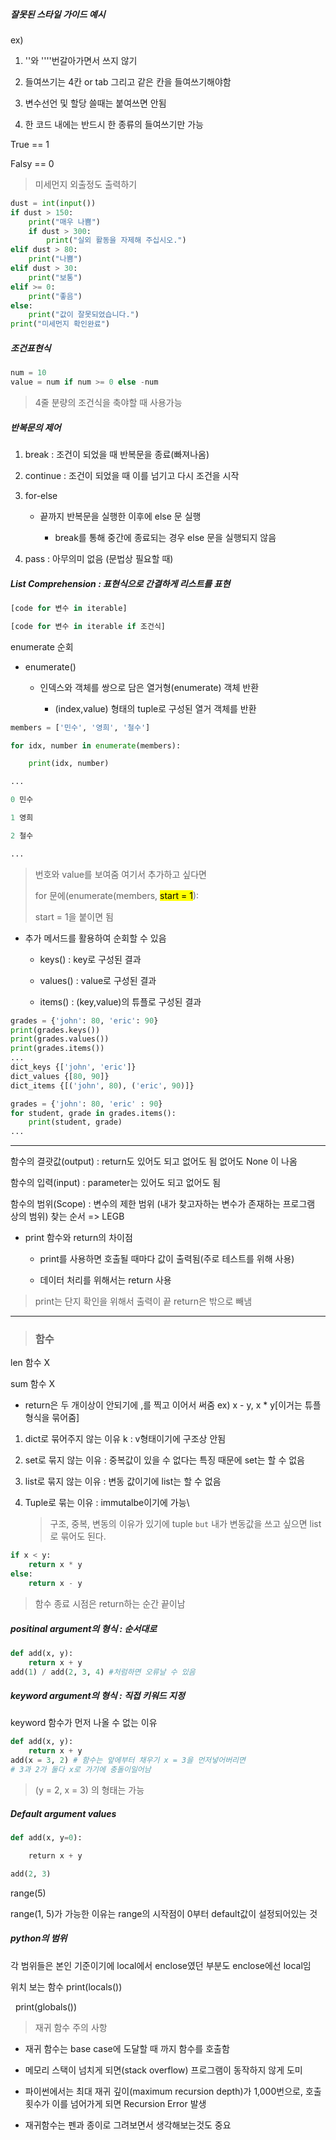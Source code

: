 ##### 잘못된 스타일 가이드 예시

ex)

1. ''와 ''''번갈아가면서 쓰지 않기

2. 들여쓰기는 4칸 or tab 그리고 같은 칸을 들여쓰기해야함

3. 변수선언 및 할당 쓸때는 붙여쓰면 안됨

4. 한 코드 내에는 반드시 한 종류의 들여쓰기만 가능

True == 1

Falsy == 0

> 미세먼지 외출정도 출력하기

```python
dust = int(input())
if dust > 150:
    print("매우 나쁨")
    if dust > 300:
        print("실외 활동을 자제해 주십시오.")
elif dust > 80:
    print("나쁨")
elif dust > 30:
    print("보통")
elif >= 0:
    print("좋음")
else:
    print("값이 잘못되었습니다.")
print("미세먼지 확인완료")
```

##### 조건표현식

```python
num = 10
value = num if num >= 0 else -num
```

> 4줄 분량의 조건식을 축야할 때 사용가능

##### 반복문의 제어

1. break : 조건이 되었을 때 반복문을 종료(빠져나옴)

2. continue : 조건이 되었을 때 이를 넘기고 다시 조건을 시작

3. for-else
   
   - 끝까지 반복문을 실행한 이후에 else 문 실행
     
     - break를 통해 중간에 종료되는 경우 else 문을 실행되지 않음

4. pass : 아무의미 없음 (문법상 필요할 때)

##### List Comprehension : 표현식으로 간결하게 리스트를 표현

```python
[code for 변수 in iterable]

[code for 변수 in iterable if 조건식]
```

enumerate 순회

- enumerate()
  
  - 인덱스와 객체를 쌍으로 담은 열거형(enumerate) 객체 반환
    
    - (index,value) 형태의 tuple로 구성된 열거 객체를 반환

```python
members = ['민수', '영희', '철수']

for idx, number in enumerate(members):

    print(idx, number)

...

0 민수

1 영희

2 철수

...
```

> 번호와 value를 보여줌 여기서 추가하고 싶다면 
> 
> for 문에(enumerate(members, <mark>start = 1</mark>):
> 
> start = 1을 붙이면 됨

- 추가 메서드를 활용하여 순회할 수 있음
  
  - keys() : key로 구성된 결과
  
  - values() : value로 구성된 결과
  
  - items() : (key,value)의 튜플로 구성된 결과

```python
grades = {'john': 80, 'eric': 90}
print(grades.keys())
print(grades.values())
print(grades.items())
...
dict_keys {['john', 'eric']}
dict_values {[80, 90]}
dict_items {[('john', 80), ('eric', 90)]}
```

```python
grades = {'john': 80, 'eric' : 90}
for student, grade in grades.items():
    print(student, grade)
...
```

---

함수의 결괏값(output) : return도 있어도 되고 없어도 됨 없어도 None 이 나옴

함수의 입력(input) : parameter는 있어도 되고 없어도 됨

함수의 범위(Scope) : 변수의 제한 범위 (내가 찾고자하는 변수가 존재하는 프로그램 상의 범위) 찾는 순서 => LEGB

- print 함수와 return의 차이점
  
  - print를 사용하면 호출될 때마다 값이 출력됨(주로 테스트를 위해 사용)
  
  - 데이터 처리를 위해서는 return 사용

> print는 단지 확인을 위해서 출력이 끝 return은 밖으로 빼냄

---

> ### 함수

len 함수 X

sum 함수 X

- return은 두 개이상이 안되기에 ,를 찍고 이어서 써줌 ex) x - y, x * y[이거는 튜플형식을 묶어줌]
1. dict로 묶어주지 않는 이유 k : v형태이기에 구조상 안됨

2. set로 묶지 않는 이유 : 중복값이 있을 수 없다는 특징 때문에 set는 할 수 없음

3. list로 묶지 않는 이유 :  변동 값이기에 list는 할 수 없음 

4. Tuple로 묶는 이유 : immutalbe이기에 가능\
   
   > 구조, 중복, 변동의 이유가 있기에 tuple `but` 내가 변동값을 쓰고 싶으면 list로 묶어도 된다.

```python
if x < y:
    return x * y
else:
    return x - y
```

> 함수 종료 시점은 return하는 순간 끝이남

##### positinal argument의 형식 : 순서대로

```python
def add(x, y):
    return x + y
add(1) / add(2, 3, 4) #처럼하면 오류날 수 있음
```

##### keyword argument의 형식 : 직접 키워드 지정

keyword 함수가 먼저 나올 수 없는 이유

```python
def add(x, y):
    return x + y
add(x = 3, 2) # 함수는 앞에부터 채우기 x = 3을 먼저넣어버리면
# 3과 2가 둘다 x로 가기에 충돌이일어남
```

> (y = 2, x = 3) 의 형태는 가능

##### Default argument values

```python
def add(x, y=0):

    return x + y

add(2, 3)
```

range(5)

range(1, 5)가 가능한 이유는 range의 시작점이 0부터 default값이 설정되어있는 것

##### python의 범위

각 범위들은 본인 기준이기에 local에서 enclose였던 부분도 enclose에선 local임

위치 보는 함수 print(locals())

  print(globals())



> 재귀 함수 주의 사항

- 재귀 함수는 base case에 도달할 때 까지 함수를 호출함

- 메모리 스택이 넘치게 되면(stack overflow) 프로그램이 동작하지 않게 도미

- 파이썬에서는 최대 재귀 깊이(maximum recursion depth)가 1,000번으로, 호출 횟수가 이를 넘어가게 되면 Recursion Error 발생

- 재귀함수는 펜과 종이로 그려보면서 생각해보는것도 중요
